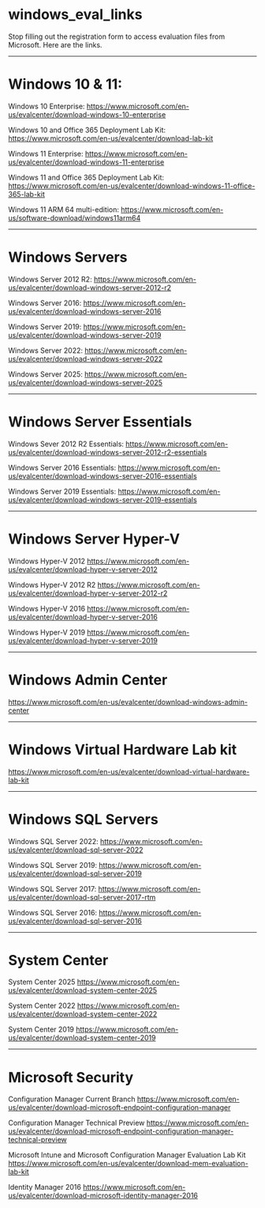 # windows_eval_links
Stop filling out the registration form to access evaluation files from Microsoft. Here are the links.


---
# Windows 10 & 11:

Windows 10 Enterprise:
https://www.microsoft.com/en-us/evalcenter/download-windows-10-enterprise

Windows 10 and Office 365 Deployment Lab Kit:
https://www.microsoft.com/en-us/evalcenter/download-lab-kit

Windows 11 Enterprise:
https://www.microsoft.com/en-us/evalcenter/download-windows-11-enterprise

Windows 11 and Office 365 Deployment Lab Kit:
https://www.microsoft.com/en-us/evalcenter/download-windows-11-office-365-lab-kit

Windows 11 ARM 64 multi-edition:
https://www.microsoft.com/en-us/software-download/windows11arm64

---
# Windows Servers

Windows Server 2012 R2: 
https://www.microsoft.com/en-us/evalcenter/download-windows-server-2012-r2

Windows Server 2016:
https://www.microsoft.com/en-us/evalcenter/download-windows-server-2016

Windows Server 2019:
https://www.microsoft.com/en-us/evalcenter/download-windows-server-2019

Windows Server 2022:
https://www.microsoft.com/en-us/evalcenter/download-windows-server-2022

Windows Server 2025:
https://www.microsoft.com/en-us/evalcenter/download-windows-server-2025

---
# Windows Server Essentials

Windows Sever 2012 R2 Essentials:
https://www.microsoft.com/en-us/evalcenter/download-windows-server-2012-r2-essentials

Windows Server 2016 Essentials:
https://www.microsoft.com/en-us/evalcenter/download-windows-server-2016-essentials

Windows Server 2019 Essentials:
https://www.microsoft.com/en-us/evalcenter/download-windows-server-2019-essentials

---
# Windows Server Hyper-V

Windows Hyper-V 2012
https://www.microsoft.com/en-us/evalcenter/download-hyper-v-server-2012

Windows Hyper-V 2012 R2
https://www.microsoft.com/en-us/evalcenter/download-hyper-v-server-2012-r2

Windows Hyper-V 2016
https://www.microsoft.com/en-us/evalcenter/download-hyper-v-server-2016

Windows Hyper-V 2019
https://www.microsoft.com/en-us/evalcenter/download-hyper-v-server-2019

---
# Windows Admin Center
https://www.microsoft.com/en-us/evalcenter/download-windows-admin-center

---
# Windows Virtual Hardware Lab kit
https://www.microsoft.com/en-us/evalcenter/download-virtual-hardware-lab-kit

---
# Windows SQL Servers

Windows SQL Server 2022:
https://www.microsoft.com/en-us/evalcenter/download-sql-server-2022

Windows SQL Server 2019:
https://www.microsoft.com/en-us/evalcenter/download-sql-server-2019

Windows SQL Server 2017:
https://www.microsoft.com/en-us/evalcenter/download-sql-server-2017-rtm

Windows SQL Server 2016:
https://www.microsoft.com/en-us/evalcenter/download-sql-server-2016

---
# System Center

System Center 2025
https://www.microsoft.com/en-us/evalcenter/download-system-center-2025

System Center 2022
https://www.microsoft.com/en-us/evalcenter/download-system-center-2022

System Center 2019
https://www.microsoft.com/en-us/evalcenter/download-system-center-2019

---
# Microsoft Security

Configuration Manager Current Branch
https://www.microsoft.com/en-us/evalcenter/download-microsoft-endpoint-configuration-manager

Configuration Manager Technical Preview
https://www.microsoft.com/en-us/evalcenter/download-microsoft-endpoint-configuration-manager-technical-preview

Microsoft Intune and Microsoft Configuration Manager Evaluation Lab Kit
https://www.microsoft.com/en-us/evalcenter/download-mem-evaluation-lab-kit

Identity Manager 2016
https://www.microsoft.com/en-us/evalcenter/download-microsoft-identity-manager-2016



